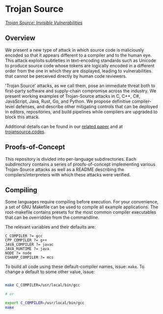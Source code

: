 # Trojan Source

[*Trojan Source: Invisible Vulnerabilities*](https://trojansource.codes/trojan-source.pdf)

## Overview

We present a new type of attack in which source code is maliciously encoded so that it appears different to a compiler and to the human eye. This attack exploits subtleties in text-encoding standards such as Unicode to produce source code whose tokens are logically encoded in a different order from the one in which they are displayed, leading to vulnerabilities that cannot be perceived directly by human code reviewers.

'Trojan Source' attacks, as we call them, pose an immediate threat both to first-party software and supply-chain compromise across the industry. We present working examples of Trojan-Source attacks in C, C++, C#, JavaScript, Java, Rust, Go, and Python. We propose definitive compiler-level defenses, and describe other mitigating controls that can be deployed in editors, repositories, and build pipelines while compilers are upgraded to block this attack.

Additional details can be found in our [related paper](https://trojansource.codes/trojan-source.pdf) and at [trojansource.codes](https://trojansource.codes).

## Proofs-of-Concept

This repository is divided into per-language subdirectories. Each subdirectory contains a series of proofs-of-concept implementing various Trojan-Source attacks as well as a README describing the compilers/interpreters with which these attacks were verified.

## Compiling

Some languages require compiling before execution. For your convenience, a set of GNU Makefile can
be used to compile all example applications. The root-makefile contains presets for the most
common compiler executables that can be overridden from the commandline.

The relevant variables and their defaults are:

~~~~~~~~~~~~~
C_COMPILER ?= gcc
CPP_COMPILER ?= g++
JAVA_COMPILER ?= javac
JAVA_RUNTIME ?= java
NODE ?= node
CSHARP_COMPILER ?= mcs
~~~~~~~~~~~~~

To build all code using these default-compiler names, issue: `make`. To change
a default to some other value, issue:

~~~~~~~~~~~~~.sh

make C_COMPILER=/usr/local/bin/gcc

# or

export C_COMPILER=/usr/local/bin/gcc
make
~~~~~~~~~~~~~

